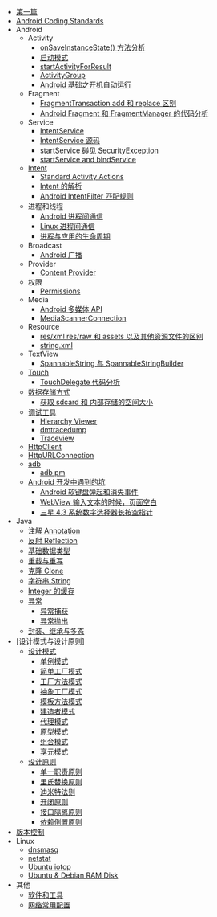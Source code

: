 * [第一篇](README.md)
* [Android Coding Standards](android/coding_standards.md)
* Android
   * Activity
       * [onSaveInstanceState() 方法分析](android/activity/onsaveinstancestate_method.md)
       * [启动模式](android/activity/launch_mode.md)
       * [startActivityForResult](android/start_activity_for_result.md)
	   * [ActivityGroup](android/activity_group.md)
	   * [Android 基础之开机自动运行](android/start_application_when_boot_completed.md)
   * Fragment
       * [FragmentTransaction add 和 replace 区别](android/fragment/fragmenttransaction_add_and_replace.md)
       * [Android Fragment 和 FragmentManager 的代码分析](android/fragment/fragment_and_fragmentmanager_code.md)
   * Service
       * [IntentService](android/service/intent_service.md)
       * [IntentService 源码](android/service/intent_service_code.md)
       * [startService 碰见 SecurityException](android/service/startservice_with_security_exception.md)
       * [startService and bindService](android/service/startservice_and_bindservice.md)
   * [Intent](android/intent/summary.md)
       * [Standard Activity Actions](android/intent/standard_activity_actions.md) 
       * [Intent 的解析](android/intent/intent.md)
	   * [Android IntentFilter 匹配规则](android/intent_filter_rules.md)
   * 进程和线程
       * [Android 进程间通信](android/process_and_thread/android_interprocess_communications.md)
       * [Linux 进程间通信](android/process_and_thread/linux_interprocess_communications.md)
       * [进程与应用的生命周期](android/process_and_thread/processes_and_application_life_cycle.md)
   * Broadcast
       * [Android 广播](android/broadcast/android_broadcast.md)
   * Provider
       * [Content Provider](android/provider/provider.md)
   * 权限
       * [Permissions](android/permission/all_permissions.md)
   * Media
       * [Android 多媒体 API](android/media/android_media_api.md)
       * [MediaScannerConnection](android/media/media_scanner_connection.md)
   * Resource
       * [res/xml res/raw 和 assets 以及其他资源文件的区别](android/resource/android_xml_raw_assets.md)
       * [string.xml](android/resource/string_resources.md)
   * TextView
       * [SpannableString 与 SpannableStringBuilder](android/textview/spannablestring_and_spannablestringbuilder.md)
   * [Touch](android/touch/summary.md)
       * [TouchDelegate 代码分析](android/touch/touch_delegate.md)
   * [数据存储方式](android/data_storage.md)
	   * [获取 sdcard 和 内部存储的空间大小](android/get_sdcard_and_innernal_storage_size.md)
   * [调试工具](android/debug_tools/summary.md)
	   * [Hierarchy Viewer](android/debug_tools/hierarchy_viewer.md)
	   * [dmtracedump](android/debug_tools/dmtracedump.md)
	   * [Traceview](android/debug_tools/traceview.md)
   * [HttpClient](android/http_client.md)
   * [HttpURLConnection](android/http_url_connection.md)
   * [adb](android/adb.md)
       * [adb pm](android/android_adb_pm.md)
   * [Android 开发中遇到的坑](android/special_devices_bugs/summary.md)
       * [Android 软键盘弹起和消失事件](android/special_devices_bugs/callback_of_soft_keyboard_show_hidden_events.md)
       * [WebView 输入文本的时候，页面空白](android/special_devices_bugs/keyboard_hiding_edittext.md)
       * [三星 4.3 系统数字选择器长按空指针](android/special_devices_bugs/npe_on_number_picker_form_long_press_on_samsung_devices.md)
* Java
   * [注解 Annotation](java/java_annotation.md)
   * [反射 Reflection](java/java_reflection.md)
   * [基础数据类型](java/basic_data_type.md)
   * [重载与重写](java/overloading_and_overriding.md)
   * [克隆 Clone](java/clone.md)
   * [字符串 String](java/string_summary.md)
   * [Integer 的缓存](java/integer_cache.md)
   * [异常](java/exception.md)
       * [异常捕获](java/exception_catch.md)
       * [异常抛出](java/exception_throw.md)
   * [封装、继承与多态](java/basic_features.md)
* [设计模式与设计原则]
   * [设计模式](pattern_and_principle/design_pattern/summary.md)
       * [单例模式](pattern_and_principle/design_pattern/1_singleton_pattern.md)
       * [简单工厂模式](pattern_and_principle/design_pattern/2_1_simple_factory_pattern.md)
       * [工厂方法模式](pattern_and_principle/design_pattern/2_2_factory_method_pattern.md)
       * [抽象工厂模式](pattern_and_principle/design_pattern/3_abstract_factory_pattern.md)
       * [模板方法模式](pattern_and_principle/design_pattern/4_template_method_pattern.md)
       * [建造者模式](pattern_and_principle/design_pattern/5_builder_pattern.md)
       * [代理模式](pattern_and_principle/design_pattern/6_proxy_pattern.md)
       * [原型模式](pattern_and_principle/design_pattern/7_prototype_pattern.md)
       * [组合模式](pattern_and_principle/design_pattern/8_composite_pattern.md)
       * [享元模式](pattern_and_principle/design_pattern/9_flyweight_pattern.md)
   * [设计原则](pattern_and_principle/design_principle/summary.md)
       * [单一职责原则](pattern_and_principle/design_principle/1_single_responsibility_principle.md)
       * [里氏替换原则](pattern_and_principle/design_principle/2_liskov_substitution_principle.md)
       * [迪米特法则](pattern_and_principle/design_principle/3_law_of_demeter.md)
       * [开闭原则](pattern_and_principle/design_principle/4_open_closed_principle.md)
       * [接口隔离原则](pattern_and_principle/design_principle/5_interface_segregation_principle.md)
       * [依赖倒置原则](pattern_and_principle/design_principle/6_dependence_inversion_principle.md)
* [版本控制](version_controll/summary.md)
* Linux
	* [dnsmasq](linux/dnsmasq.md)
	* [netstat](linux/netstat.md)
	* [Ubuntu iotop](linux/iotop.md)
	* [Ubuntu & Debian RAM Disk](linux/ubuntu_and_debian_ram_disk.md)
* 其他
    * [软件和工具](others/software_and_tools.md)
	* [网络常用配置](linux/networks_config.md)

